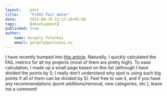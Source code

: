 ```yaml
---
layout:    post
title:     "F/OSS Fail meter"
date:      2015-08-19 12:12:19+02:00
tags:      [development]
published: true
author:
    name: Gergely Polonkai
    email: gergely@polonkai.eu
---
```


I have recently bumped into [this
article](http://spot.livejournal.com/308370.html). Naturally, I quickly
calculated the FAIL metrics for all my projects (most of them are pretty high).
To ease calculation, I made up a small page based on this list (although I have
divided the points by 5; I really don’t understand why spot is using such big
points if all of them can be divided by 5). Feel free to use it, and if you
have any recommendations (point additions/removal, new categories, etc.), leave
me a comment!
